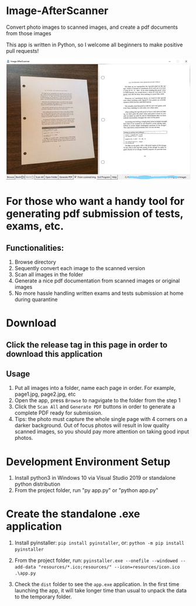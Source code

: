 # Image-AfterScanner
Convert photo images to scanned images, and create a pdf documents from those images

This app is written in Python, so I welcome all beginners to make positive pull requests!

![Screenshots of app](./screenshots/app.jpg)

# For those who want a handy tool for generating pdf submission of tests, exams, etc. 

## Functionalities:
1. Browse directory 
2. Sequently convert each image to the scanned version
3. Scan all images in the folder
4. Generate a nice pdf documentation from scanned images or original images
5. No more hassle handling written exams and tests submission at home during quarantine

# Download

## Click the release tag in this page in order to download this application

## Usage

1. Put all images into a folder, name each page in order. For example, page1.jpg, page2.jpg, etc
2. Open the app, press `Browse` to nagvigate to the folder from the step 1
3. Click the `Scan All` and `Generate PDF` buttons in order to generate a complete PDF ready for submission.
4. Tips: the photo must capture the whole single page with 4 corners on a darker background. Out of focus photos will result in low quality scanned images, so you should pay more attention on taking good input photos. 

# Development Environment Setup

1. Install python3 in Windows 10 via Visual Studio 2019 or standalone python distribution
2. From the project folder, run "py app.py" or "python app.py"

# Create the standalone .exe application
1. Install pyinstaller: `pip install pyinstaller`, or: `python -m pip install pyinstaller`
2. From the project folder, run: `pyinstaller.exe --onefile --windowed --add-data "resources/*.ico;resources/" --icon=resources/icon.ico  .\app.py`

3. Check the `dist` folder to see the `app.exe` application. In the first time launching the app, it will take longer time than usual to unpack the data to the temporary folder.

